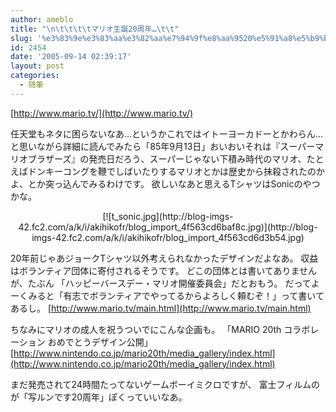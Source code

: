 ```yaml
---
author: ameblo
title: "\n\t\t\t\tマリオ生誕20周年…\t\t"
slug: '%e3%83%9e%e3%83%aa%e3%82%aa%e7%94%9f%e8%aa%9520%e5%91%a8%e5%b9%b4'
id: 2454
date: '2005-09-14 02:39:17'
layout: post
categories:
  - 随筆
---
```


[http://www.mario.tv/](http://www.mario.tv/)

任天堂もネタに困らないなあ…というかこれではイトーヨーカドーとかわらん…と思いながら詳細に読んでみたら「85年9月13日」おいおいそれは『スーパーマリオブラザーズ』の発売日だろう、スーパーじゃない下積み時代のマリオ、たとえばドンキーコングを鞭でしばいたりするマリオとかは歴史から抹殺されたのかよ、とか突っ込んでみるわけです。 欲しいなあと思えるTシャツはSonicのやつかな。

<div align="center">[![t_sonic.jpg](http://blog-imgs-42.fc2.com/a/k/i/akihikofr/blog_import_4f563cd6baf8c.jpg)](http://blog-imgs-42.fc2.com/a/k/i/akihikofr/blog_import_4f563cd6d3b54.jpg)</div>

20年前じゃあジョークTシャツ以外考えられなかったデザインだよなあ。 収益はボランティア団体に寄付されるそうです。 どこの団体とは書いてありませんが、たぶん 「ハッピーバースデー・マリオ開催委員会」だとおもう。 だってよーくみると「有志でボランティアでやってるからよろしく頼むぞ！」って書いてあるし。 [http://www.mario.tv/main.html](http://www.mario.tv/main.html)

ちなみにマリオの成人を祝うついでにこんな企画も。 「MARIO 20th コラボレーション おめでとうデザイン公開」 [http://www.nintendo.co.jp/mario20th/media_gallery/index.html](http://www.nintendo.co.jp/mario20th/media_gallery/index.html)

まだ発売されて24時間たってないゲームボーイミクロですが、 富士フィルムのが「写ルンです20周年」ぽくっていいなあ。